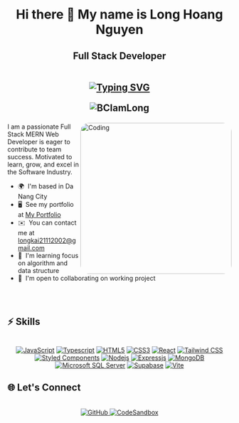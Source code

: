 <h1 align="center">Hi there 👋 My name is Long Hoang Nguyen</h1>
<!-- ================================================================================================================================== -->

<h2 align="center">
  Full Stack Developer
	<br/>
	  <br/>
	<p align="center">
<a href="https://git.io/typing-svg"><img src="https://readme-typing-svg.herokuapp.com?font=Roboto+Mono&size=20&pause=1000&color=4F46E5&background=58FF4A00&center=true&random=false&width=600&lines=Hi+%F0%9F%91%8B+I'm+Long+Hoang+Nguyen;%F0%9F%94%A5+A+passionate+Full+Stack+Developer;Motivated+to+learn%2C+grow+%F0%9F%92%AA;Eager+to+contribute+to+team+success+%F0%9F%A4%9D;From+Vietnam.+%F0%9F%87%BB%F0%9F%87%B3" alt="Typing SVG" /></a>
	</p>

<p align="center"><img src="https://komarev.com/ghpvc/?username=BCIamLong&color=green&style=flat-square" alt="BCIamLong" /> </p></p>
</h2>
<!-- -------------------- -->

<img align="right" alt="Coding" width="340" style="border-radius:20px;"
	src="https://i.ibb.co/2ssF0C8/ok123.gif"/>
 <div>
I am a passionate Full Stack MERN Web Developer is eager to contribute to team success. Motivated to learn, grow, and excel in the Software Industry.

*   🌍  I'm based in Da Nang City
*   🖥️  See my portfolio at [My Portfolio](https://my-portfolio-long-hoang.netlify.app/)
*   ✉️  You can contact me at [longkai21112002@gmail.com](mailto:longkai21112002@gmail.com)
*   🧠  I'm learning focus on algorithm and data structure
*   🤝  I'm open to collaborating on working project
</div>


##

<br/>

## ⚡ Skills 

<br/>
<div align="center">
<a href="#"><img src="https://img.shields.io/badge/-JavaScript-%23F7DF1C?style=for-the-badge&logo=javascript&logoColor=000000&labelColor=%23F7DF1C&color=%23FFCE5A" alt="JavaScript"></a>
<a href="#"><img src="https://img.shields.io/badge/-Typescript-%231572B6?style=for-the-badge&logo=typescript&logoColor=000000" alt="Typescript"></a>
<a href="#"><img src="https://img.shields.io/badge/-HTML5-%23E44D27?style=for-the-badge&logo=html5&logoColor=ffffff" alt="HTML5"></a>
<a href="#"><img src="https://img.shields.io/badge/-CSS3-%231572B6?style=for-the-badge&logo=css3&logoColor=ffffff" alt="CSS3"></a>
<a href="#"><img src="https://img.shields.io/badge/-React-61DAFB?style=for-the-badge&logo=react&logoColor=ffffff" alt="React"></a>
<a href="#"><img src="https://img.shields.io/badge/Tailwind_CSS-38B2AC?style=for-the-badge&logo=tailwind-css&logoColor=ffffff" alt="Tailwind CSS"></a>
<a href="#"><img src="https://img.shields.io/badge/styled--components-DB7093?style=for-the-badge&logo=styled-components&logoColor=ffffff" alt="Styled Components"></a>
<a href="#"><img src="https://img.shields.io/badge/-Nodejs-339933?style=for-the-badge&logo=Node.js&logoColor=ffffff" alt="Nodejs"></a>
<a href="#"><img src="https://img.shields.io/badge/Express.js-404D59?style=for-the-badge&express&logoColor=ffffff" alt="Expressjs"></a>
<a href="#"><img src="https://img.shields.io/badge/MongoDB-4EA94B?style=for-the-badge&logo=mongodb&logoColor=ffffff" alt="MongoDB"></a>
<a href="#"><img src="https://img.shields.io/badge/Microsoft%20SQL%20Server-CC2927?style=for-the-badge&logo=microsoft%20sql%20server&logoColor=ffffff" alt="Microsoft SQL Server"></a>
<a href="#"><img src="https://img.shields.io/badge/Supabase-3FCF8E?style=for-the-badge&logo=supabase&logoColor=ffffff" alt="Supabase"></a>
<a href="#"><img src="https://img.shields.io/badge/Vite-646CFF?style=for-the-badge&logo=vite&logoColor=ffffff" alt="Vite"></a>
</div>



## 🌐 Let's Connect

<br/>
<div align="center">
  <a href="https://github.com/BCIamLong">
    <img src="https://img.shields.io/badge/GitHub-121013?style=for-the-badge&logo=github" alt="GitHub">
</a>
<a href="https://codesandbox.io/u/longhoang2111">
    <img src="https://img.shields.io/badge/CodeSandbox-111827?style=for-the-badge&logo=codesandbox&logoColor=f9fafb&color=262626" alt="CodeSandbox">
</a>
</div>
<br/>
                  

